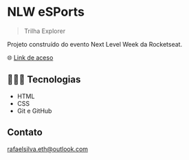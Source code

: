 # NLW eSPorts


> Trilha Explorer

Projeto construído do evento 
Next Level Week da Rocketseat.

🌐 [Link de aceso](https://rafaelsilvaeth.github.io/NLW-Rocketseat/)

## 👨🏻‍💻 Tecnologias 

- HTML
- CSS
- Git e GitHub

## Contato

rafaelsilva.eth@outlook.com
